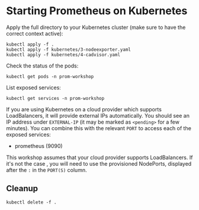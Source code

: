 # Starting Prometheus on Kubernetes

Apply the full directory to your Kubernetes cluster (make sure to have the correct context active):

```
kubectl apply -f .
kubectl apply -f kubernetes/3-nodeexporter.yaml
kubectl apply -f kubernetes/4-cadvisor.yaml
```

Check the status of the pods:

```
kubectl get pods -n prom-workshop
```

List exposed services:

```
kubectl get services -n prom-workshop
```

If you are using Kubernetes on a cloud provider which supports LoadBalancers, it will provide external IPs automatically. You should see an IP address under `EXTERNAL-IP` (it may be marked as `<pending>` for a few minutes). You can combine this with the relevant `PORT` to access each of the exposed services:

- prometheus (9090)

This workshop assumes that your cloud provider supports LoadBalancers. If it's not the case , you will need to use the provisioned NodePorts, displayed after the `:` in the `PORT(S)` column.

## Cleanup

```
kubectl delete -f .
```
